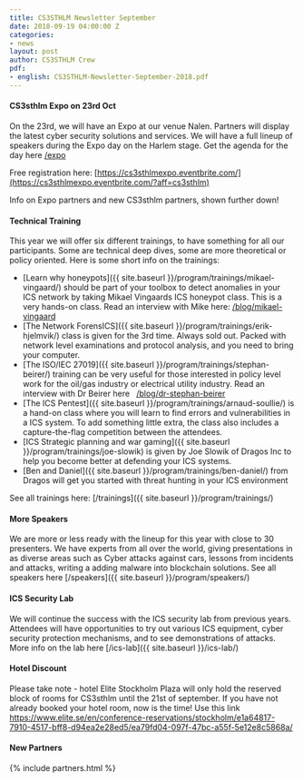 ```yaml
---
title: CS3STHLM Newsletter September
date: 2018-09-19 04:00:00 Z
categories:
- news
layout: post
author: CS3STHLM Crew
pdf:
- english: CS3STHLM-Newsletter-September-2018.pdf
---
```


#### CS3sthlm Expo on 23rd Oct

On the 23rd, we will have an Expo at our venue Nalen. Partners will display the latest cyber security solutions and services. We will have a full lineup of speakers during the Expo day on the Harlem stage. Get the agenda for the day here [/expo](https://cs3sthlm.se/expo/)

Free registration here: [https://cs3sthlmexpo.eventbrite.com/](https://cs3sthlmexpo.eventbrite.com/?aff=cs3sthlm)

Info on Expo partners and new CS3sthlm partners, shown further down!

#### Technical Training

This year we will offer six different trainings, to have something for all our participants. Some are technical deep dives, some are more theoretical or policy oriented. Here is some short info on the trainings:

* [Learn why honeypots]({{ site.baseurl }}/program/trainings/mikael-vingaard/) should be part of your toolbox to detect anomalies in your ICS network by taking Mikael Vingaards ICS honeypot class. This is a very hands-on class. Read an interview with Mike here: [/blog/mikael-vingaard](https://cs3sthlm.se/blog/mikael-vingaard/)
* [The Network ForensICS]({{ site.baseurl }}/program/trainings/erik-hjelmvik/) class is given for the 3rd time. Always sold out. Packed with network level examinations and protocol analysis, and you need to bring your computer.
* [The ISO/IEC 27019]({{ site.baseurl }}/program/trainings/stephan-beirer/) training can be very useful for those interested in policy level work for the oil/gas industry or electrical utility industry. Read an interview with Dr Beirer here   [/blog/dr-stephan-beirer](https://cs3sthlm.se/blog/dr-stephan-beirer/)
* [The ICS Pentest]({{ site.baseurl }}/program/trainings/arnaud-soullie/) is a hand-on class where you will learn to find errors and vulnerabilities in a ICS system. To add something little extra, the class also includes a capture-the-flag competition between the attendees.
* [ICS Strategic planning and war gaming]({{ site.baseurl }}/program/trainings/joe-slowik) is given by Joe Slowik of Dragos Inc to help you become better at defending your ICS systems.
* [Ben and Daniel]({{ site.baseurl }}/program/trainings/ben-daniel/) from Dragos will get you started with threat hunting in your ICS environment

See all trainings here: [/trainings]({{ site.baseurl }}/program/trainings/)

#### More Speakers

We are more or less ready with the lineup for this year with close to 30 presenters. We have experts from all over the world, giving presentations in as diverse areas such as Cyber attacks against cars, lessons from incidents and attacks, writing a adding malware into blockchain solutions. See all speakers here [/speakers]({{ site.baseurl }}/program/speakers/)

#### ICS Security Lab

We will continue the success with the ICS security lab from previous years. Attendees will have opportunities to try out various ICS equipment, cyber security protection mechanisms, and to see demonstrations of attacks. More info on the lab here [/ics-lab]({{ site.baseurl }}/ics-lab/)

#### Hotel Discount

Please take note - hotel Elite Stockholm Plaza will only hold the reserved block of rooms for CS3sthlm until the 21st of september. If you have not already booked your hotel room, now is the time! Use this link <https://www.elite.se/en/conference-reservations/stockholm/e1a64817-7910-4517-bff8-d94ea2e28ed5/ea79fd04-097f-47bc-a55f-5e12e8c5868a/>


#### New Partners

{% include partners.html %}
